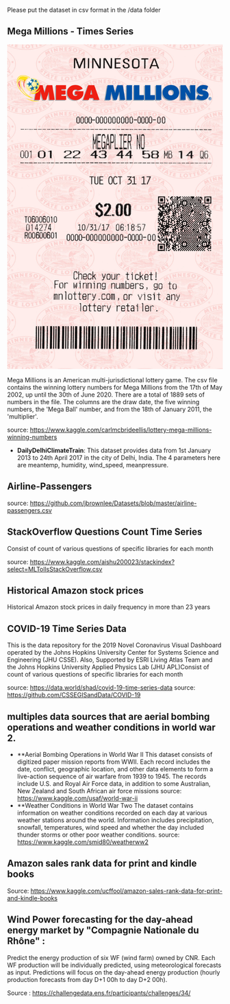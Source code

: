 
Please put the dataset in csv format in the /data folder


## Mega Millions - Times Series
![ScreenShot](Mega-Millions.jpg)

Mega Millions is an American multi-jurisdictional lottery game.
The csv file contains the winning lottery numbers for Mega Millions from the 17th of May 2002, up until the 30th of June 2020. There are a total of 1889 sets of numbers in the file. The columns are the draw date, the five winning numbers, the 'Mega Ball' number, and from the 18th of January 2011, the 'multiplier'.

source: https://www.kaggle.com/carlmcbrideellis/lottery-mega-millions-winning-numbers


- **DailyDelhiClimateTrain**: This dataset provides data from 1st January 2013 to 24th April 2017 in the city of Delhi, India. The 4 parameters here are
meantemp, humidity, wind_speed, meanpressure.

## Airline-Passengers

source: https://github.com/jbrownlee/Datasets/blob/master/airline-passengers.csv

## StackOverflow Questions Count Time Series

Consist of count of various questions of specific libraries for each month

source: https://www.kaggle.com/aishu200023/stackindex?select=MLTollsStackOverflow.csv


## Historical Amazon stock prices

Historical Amazon stock prices in daily frequency in more than 23 years

## COVID-19 Time Series Data

This is the data repository for the 2019 Novel Coronavirus Visual Dashboard operated by the Johns Hopkins University Center for Systems Science and Engineering (JHU CSSE). Also, Supported by ESRI Living Atlas Team and the Johns Hopkins University Applied Physics Lab (JHU APL)Consist of count of various questions of specific libraries for each month

source: https://data.world/shad/covid-19-time-series-data
source: https://github.com/CSSEGISandData/COVID-19
##  multiples data sources that are aerial bombing operations and weather conditions in world war 2.
- **Aerial Bombing Operations in World War II
This dataset consists of digitized paper mission reports from WWII. Each record includes the date, conflict, geographic location, and other data elements to form a live-action sequence of air warfare from 1939 to 1945. The records include U.S. and Royal Air Force data, in addition to some Australian, New Zealand and South African air force missions
source: https://www.kaggle.com/usaf/world-war-ii
- **Weather Conditions in World War Two
The dataset contains information on weather conditions recorded on each day at various weather stations around the world. Information includes precipitation, snowfall, temperatures, wind speed and whether the day included thunder storms or other poor weather conditions.
source: https://www.kaggle.com/smid80/weatherww2


## Amazon sales rank data for print and kindle books

Source: https://www.kaggle.com/ucffool/amazon-sales-rank-data-for-print-and-kindle-books

## Wind Power forecasting for the day-ahead energy market by "Compagnie Nationale du Rhône" : 
   
   Predict the energy production of six WF (wind farm) owned by CNR. Each WF production will be individually predicted, using meteorological forecasts as input. Predictions will focus on the day-ahead energy production (hourly production forecasts from day D+1 00h to day D+2 00h).

Source : https://challengedata.ens.fr/participants/challenges/34/
